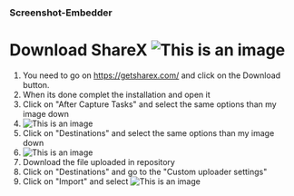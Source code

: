 ### Screenshot-Embedder

# Download ShareX ![This is an image](https://cdn.discordapp.com/attachments/944769869352673290/991012570007748639/unknown.png)
1) You need to go on https://getsharex.com/ and click on the Download button.
2) When its done complet the installation and open it
3) Click on "After Capture Tasks" and select the same options than my image down
4) ![This is an image](https://casanova.i-really-dont-want-to.live/ogp/5AgCJdeT_.png)
5) Click on "Destinations" and select the same options than my image down 
6) ![This is an image](https://casanova.i-really-dont-want-to.live/5AgGyIjBl.png)
7) Download the file uploaded in repository
8) Click on "Destinations" and go to the "Custom uploader settings"
9) Click on "Import" and select ![This is an image](https://casanova.i-really-dont-want-to.live/5AgHRZvgP.png)
